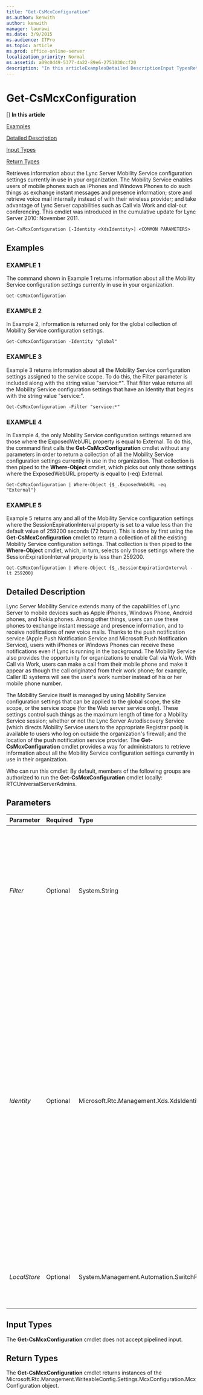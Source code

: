 ```yaml
---
title: "Get-CsMcxConfiguration"
ms.author: kenwith
author: kenwith
manager: laurawi
ms.date: 3/9/2015
ms.audience: ITPro
ms.topic: article
ms.prod: office-online-server
localization_priority: Normal
ms.assetid: a09c0d49-5377-4a22-89e6-2751030ccf20
description: "In this articleExamplesDetailed DescriptionInput TypesReturn Types"
---
```


# Get-CsMcxConfiguration
[]
 **In this article**
  
[Examples](#sectionSection0)
  
[Detailed Description](#sectionSection1)
  
[Input Types](#sectionSection2)
  
[Return Types](#sectionSection3)
  
Retrieves information about the Lync Server Mobility Service configuration settings currently in use in your organization. The Mobility Service enables users of mobile phones such as iPhones and Windows Phones to do such things as exchange instant messages and presence information; store and retrieve voice mail internally instead of with their wireless provider; and take advantage of Lync Server capabilities such as Call via Work and dial-out conferencing. This cmdlet was introduced in the cumulative update for Lync Server 2010: November 2011.
  
```
Get-CsMcxConfiguration [-Identity <XdsIdentity>] <COMMON PARAMETERS>
```

## Examples
<a name="sectionSection0"> </a>

### EXAMPLE 1

The command shown in Example 1 returns information about all the Mobility Service configuration settings currently in use in your organization.
  
```
Get-CsMcxConfiguration
```

### EXAMPLE 2

In Example 2, information is returned only for the global collection of Mobility Service configuration settings.
  
```
Get-CsMcxConfiguration -Identity "global"

```

### EXAMPLE 3

Example 3 returns information about all the Mobility Service configuration settings assigned to the service scope. To do this, the Filter parameter is included along with the string value "service:\*". That filter value returns all the Mobility Service configuration settings that have an Identity that begins with the string value "service:".
  
```
Get-CsMcxConfiguration -Filter "service:*"

```

### EXAMPLE 4

In Example 4, the only Mobility Service configuration settings returned are those where the ExposedWebURL property is equal to External. To do this, the command first calls the **Get-CsMcxConfiguration** cmdlet without any parameters in order to return a collection of all the Mobility Service configuration settings currently in use in the organization. That collection is then piped to the **Where-Object** cmdlet, which picks out only those settings where the ExposedWebURL property is equal to (-eq) External. 
  
```
Get-CsMcxConfiguration | Where-Object {$_.ExposedWebURL -eq "External"}

```

### EXAMPLE 5

Example 5 returns any and all of the Mobility Service configuration settings where the SessionExpirationInterval property is set to a value less than the default value of 259200 seconds (72 hours). This is done by first using the **Get-CsMcxConfiguration** cmdlet to return a collection of all the existing Mobility Service configuration settings. That collection is then piped to the **Where-Object** cmdlet, which, in turn, selects only those settings where the SessionExpirationInterval property is less than 259200. 
  
```
Get-CsMcxConfiguration | Where-Object {$_.SessionExpirationInterval -lt 259200}

```

## Detailed Description
<a name="sectionSection1"> </a>

Lync Server Mobility Service extends many of the capabilities of Lync Server to mobile devices such as Apple iPhones, Windows Phone, Android phones, and Nokia phones. Among other things, users can use these phones to exchange instant message and presence information, and to receive notifications of new voice mails. Thanks to the push notification service (Apple Push Notification Service and Microsoft Push Notification Service), users with iPhones or Windows Phones can receive these notifications even if Lync is running in the background. The Mobility Service also provides the opportunity for organizations to enable Call via Work. With Call via Work, users can make a call from their mobile phone and make it appear as though the call originated from their work phone; for example, Caller ID systems will see the user's work number instead of his or her mobile phone number.
  
The Mobility Service itself is managed by using Mobility Service configuration settings that can be applied to the global scope, the site scope, or the service scope (for the Web server service only). These settings control such things as the maximum length of time for a Mobility Service session; whether or not the Lync Server Autodiscovery Service (which directs Mobility Service users to the appropriate Registrar pool) is available to users who log on outside the organization's firewall; and the location of the push notification service provider. The **Get-CsMcxConfiguration** cmdlet provides a way for administrators to retrieve information about all the Mobility Service configuration settings currently in use in their organization. 
  
Who can run this cmdlet: By default, members of the following groups are authorized to run the **Get-CsMcxConfiguration** cmdlet locally: RTCUniversalServerAdmins. 
  
## Parameters
<a name="sectionSection1"> </a>

|**Parameter**|**Required**|**Type**|**Description**|
|:-----|:-----|:-----|:-----|
| _Filter_ <br/> |Optional  <br/> |System.String  <br/> |Enables you to use wildcard characters in order to return a collection of Mobility Service configuration settings. For example, to return a collection of all the settings configured at the site scope, use this syntax:  <br/> -Filter site:\*  <br/> To return a collection of all the settings configured at the service scope, use this syntax:  <br/> -Filter service:\*  <br/> |
| _Identity_ <br/> |Optional  <br/> |Microsoft.Rtc.Management.Xds.XdsIdentity  <br/> |Indicates the unique identifier for the collection of Mobility Service configuration settings you want to return. To refer to the global settings, use this syntax:  <br/> -Identity global  <br/> To refer to a collection configured at the site scope, use syntax similar to this:  <br/> -Identity site:Redmond  <br/> To refer to a collection configured at the service scope, use syntax like this:  <br/> -Identity service:WebServer:atl-cs-001.litwareinc.com  <br/> Note that you cannot use wildcards when specifying an Identity. If you need to use wildcards then use the Filter parameter instead.  <br/> If this parameter is not specified, then the **Get-CsMcxConfiguration** cmdlet returns a collection of all the Mobility Service configuration settings in use in the organization.  <br/> |
| _LocalStore_ <br/> |Optional  <br/> |System.Management.Automation.SwitchParameter  <br/> |Retrieves the Mobility Service configuration data from the local replica of the Central Management store rather than from the Central Management store itself.  <br/> |
   
## Input Types
<a name="sectionSection2"> </a>

The **Get-CsMcxConfiguration** cmdlet does not accept pipelined input. 
  
## Return Types
<a name="sectionSection3"> </a>

The **Get-CsMcxConfiguration** cmdlet returns instances of the Microsoft.Rtc.Management.WriteableConfig.Settings.McxConfiguration.McxConfiguration object. 
  


